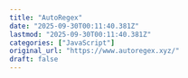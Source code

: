 ```yaml
---
title: "AutoRegex"
date: "2025-09-30T00:11:40.381Z"
lastmod: "2025-09-30T00:11:40.381Z"
categories: ["JavaScript"]
original_url: "https://www.autoregex.xyz/"
draft: false
---
```

